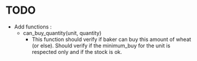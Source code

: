 # TODO

- Add functions :
  - can_buy_quantity(unit, quantity)
    - This function should verify if baker can buy this amount of wheat (or else). Should verify if the minimum_buy for the unit is respected only and if the stock is ok.